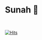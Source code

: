 # Sunah 👋

<!--
<img src="https://github-readme-stats.vercel.app/api?username=hellojoyworldz&show_icons=true&theme=radical" alt="" />
<img src="https://github-readme-activity-graph.vercel.app/graph?username=hellojoyworldz&theme=react-dark&bg_color=20232a&hide_border=true&line=58A6FF&color=58A6FF" />
-->

<img src="https://github-readme-stats.vercel.app/api/top-langs/?username=hellojoyworldz&layout=compact" alt="" />

<img src="https://velog-readme-stats.vercel.app/api/list?name=hellojoyworldz" alt=""/>




[![Hits](https://hits.seeyoufarm.com/api/count/incr/badge.svg?url=https%3A%2F%2Fgithub.com%2Fhellojoyworldz%2Fhit-counter&count_bg=%23E145FE&title_bg=%23B1B1B1&icon=baidu.svg&icon_color=%23E7E7E7&title=hits&edge_flat=false)](https://hits.seeyoufarm.com)
